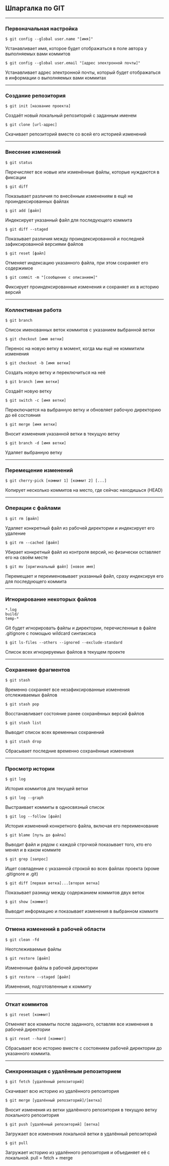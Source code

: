 ## Шпаргалка по GIT

---

### Первоначальная настройка

    $ git config --global user.name "[имя]"

Устанавливает имя, которое будет отображаться в поле автора у выполняемых вами коммитов

    $ git config --global user.email "[адрес электронной почты]"

Устанавливает адрес электронной почты, который будет отображаться в информации о выполняемых вами коммитах

---

### Создание репозитория

    $ git init [название проекта]

Создаёт новый локальный репозиторий с заданным именем

    $ git clone [url-адрес]

Скачивает репозиторий вместе со всей его историей изменений

---

### Внесение изменений

    $ git status

Перечисляет все новые или изменённые файлы, которые нуждаются в фиксации

    $ git diff

Показывает различия по внесённым изменениям в ещё не проиндексированных файлах

    $ git add [файл]

Индексирует указанный файл для последующего коммита

    $ git diff --staged

Показывает различия между проиндексированной и последней зафиксированной версиями файлов

    $ git reset [файл]

Отменяет индексацию указанного файла, при этом сохраняет его содержимое

    $ git commit -m "[сообщение с описанием]"

Фиксирует проиндексированные изменения и сохраняет их в историю версий

---

### Коллективная работа

    $ git branch

Список именованных веток коммитов с указанием выбранной ветки

    $ git checkout [имя ветки]

Перенос на новую ветку в момент, когда мы ещё не коммитили изменения

    $ git checkout -b [имя ветки]

Создать новую ветку и переключиться на неё

    $ git branch [имя ветки]

Создаёт новую ветку

    $ git switch -c [имя ветки]

Переключается на выбранную ветку и обновляет рабочую директорию до её состояния

    $ git merge [имя ветки]

Вносит изменения указанной ветки в текущую ветку

    $ git branch -d [имя ветки]

Удаляет выбранную ветку

---

### Перемещение изменений

    $ git cherry-pick [коммит 1] [коммит 2] [...]

Копирует несколько коммитов на место, где сейчас находишься (HEAD)

---

### Операции с файлами

    $ git rm [файл]

Удаляет конкретный файл из рабочей директории и индексирует его удаление

    $ git rm --cached [файл]

Убирает конкретный файл из контроля версий, но физически оставляет его на своём месте

    $ git mv [оригинальный файл] [новое имя]

Перемещает и переименовывает указанный файл, сразу индексируя его для последующего коммита

---

### Игнорирование некоторых файлов

    *.log
    build/
    temp-*

Git будет игнорировать файлы и директории, перечисленные в файле .gitignore с помощью wildcard синтаксиса

    $ git ls-files --others --ignored --exclude-standard

Список всех игнорируемых файлов в текущем проекте

---

### Сохранение фрагментов

    $ git stash

Временно сохраняет все незафиксированные изменения отслеживаемых файлов

    $ git stash pop

Восстанавливает состояние ранее сохранённых версий файлов

    $ git stash list

Выводит список всех временных сохранений

    $ git stash drop

Сбрасывает последние временно сохранённыe изменения

---

### Просмотр истории

    $ git log

История коммитов для текущей ветки

    $ git log --graph

Выстраивает коммиты в односвязный список

    $ git log --follow [файл]

История изменений конкретного файла, включая его переименование

    $ git blame [путь до файла]

Выводит файл и рядом с каждой строчкой показывает того, кто его менял и в каком коммите

    $ git grep [запрос]

Ищет совпадение с указанной строкой во всех файлах проекта (кроме .gitignore и .git)

    $ git diff [первая ветка]...[вторая ветка]

Показывает разницу между содержанием коммитов двух веток

    $ git show [коммит]

Выводит информацию и показывает изменения в выбранном коммите

---

### Отмена изменений в рабочей области

    $ git clean -fd

Неотслеживаемые файлы

    $ git restore [файл]

Измененные файлы в рабочей директории

    $ git restore --staged [файл]

Изменения, подготовленные к коммиту

---

### Откат коммитов

    $ git reset [коммит]

Отменяет все коммиты после заданного, оставляя все изменения в рабочей директории

    $ git reset --hard [коммит]

Сбрасывает всю историю вместе с состоянием рабочей директории до указанного коммита.

---

### Синхронизация с удалённым репозиторием

    $ git fetch [удалённый репозиторий]

Скачивает всю историю из удалённого репозитория

    $ git merge [удалённый репозиторий]/[ветка]

Вносит изменения из ветки удалённого репозитория в текущую ветку локального репозитория

    $ git push [удалённый репозиторий] [ветка]

Загружает все изменения локальной ветки в удалённый репозиторий

    $ git pull

Загружает историю из удалённого репозитория и объединяет её с локальной. pull = fetch + merge
